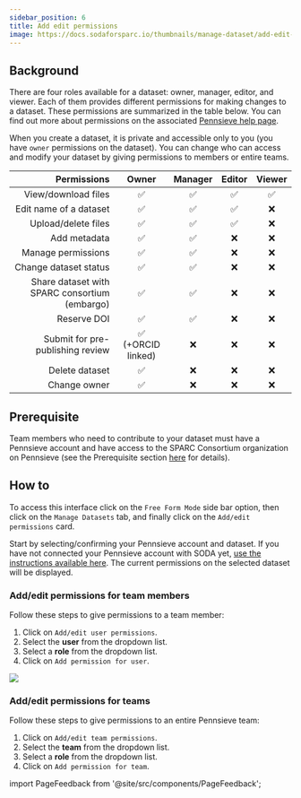 ```yaml
---
sidebar_position: 6
title: Add edit permissions
image: https://docs.sodaforsparc.io/thumbnails/manage-dataset/add-edit-permissions.png
---
```


## Background

There are four roles available for a dataset: owner, manager, editor, and viewer. Each of them provides different permissions for making changes to a dataset. These permissions are summarized in the table below. You can find out more about permissions on the associated [Pennsieve help page](https://docs.pennsieve.io/docs/dataset-permissions).

When you create a dataset, it is private and accessible only to you (you have `owner` permissions on the dataset). You can change who can access and modify your dataset by giving permissions to members or entire teams.

|                                   Permissions |       Owner        | Manager | Editor | Viewer |
| --------------------------------------------: | :----------------: | :-----: | :----: | :----: |
|                           View/download files |         ✅         |   ✅    |   ✅   |   ✅   |
|                        Edit name of a dataset |         ✅         |   ✅    |   ✅   |   ❌   |
|                           Upload/delete files |         ✅         |   ✅    |   ✅   |   ❌   |
|                                  Add metadata |         ✅         |   ✅    |   ❌   |   ❌   |
|                            Manage permissions |         ✅         |   ✅    |   ❌   |   ❌   |
|                         Change dataset status |         ✅         |   ✅    |   ❌   |   ❌   |
| Share dataset with SPARC consortium (embargo) |         ✅         |   ✅    |   ❌   |   ❌   |
|                                   Reserve DOI |         ✅         |   ✅    |   ❌   |   ❌   |
|              Submit for pre-publishing review | ✅ (+ORCID linked) |   ❌    |   ❌   |   ❌   |
|                                Delete dataset |         ✅         |   ❌    |   ❌   |   ❌   |
|                                  Change owner |         ✅         |   ❌    |   ❌   |   ❌   |

## Prerequisite

Team members who need to contribute to your dataset must have a Pennsieve account and have access to the SPARC Consortium organization on Pennsieve (see the Prerequisite section [here](../manage-dataset/connect-your-pennsieve-account-with-soda) for details).

## How to

To access this interface click on the `Free Form Mode` side bar option, then click on the `Manage Datasets` tab, and finally click on the `Add/edit permissions` card.

Start by selecting/confirming your Pennsieve account and dataset. If you have not connected your Pennsieve account with SODA yet, [use the instructions available here](./connect-your-pennsieve-account-with-soda). The current permissions on the selected dataset will be displayed.

### Add/edit permissions for team members

Follow these steps to give permissions to a team member:

1. Click on `Add/edit user permissions`.
2. Select the **user** from the dropdown list.
3. Select a **role** from the dropdown list.
4. Click on `Add permission for user`.

![](https://github.com/fairdataihub/SODA-for-SPARC/blob/main/docs/documentation/Manage-datasets/Manage-permissions/add-permissions.gif?raw=true)

### Add/edit permissions for teams

Follow these steps to give permissions to an entire Pennsieve team:

1. Click on `Add/edit team permissions`.
2. Select the **team** from the dropdown list.
3. Select a **role** from the dropdown list.
4. Click on `Add permission for team`.

import PageFeedback from '@site/src/components/PageFeedback';

<PageFeedback />

